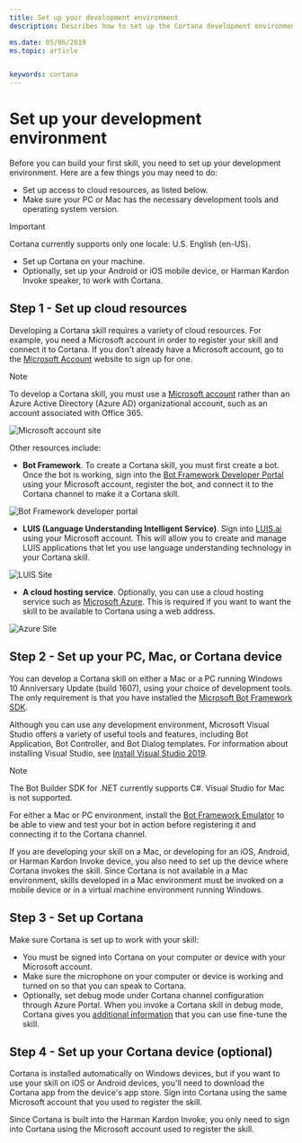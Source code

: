 ```yaml
---
title: Set up your development environment
description: Describes how to set up the Cortana development environment.

ms.date: 05/06/2019
ms.topic: article


keywords: cortana
---
```


# Set up your development environment

Before you can build your first skill, you need to set up your development environment. Here are a few things you may need to do:

* Set up access to cloud resources, as listed below.
* Make sure your PC or Mac has the necessary development tools and operating system version.

>[!IMPORTANT]
>Cortana currently supports only one locale: U.S. English (en-US).

* Set up Cortana on your machine.
* Optionally, set up your Android or iOS mobile device, or Harman Kardon Invoke speaker, to work with Cortana.

## Step 1 - Set up cloud resources

Developing a Cortana skill requires a variety of cloud resources. For example, you need a Microsoft account in order to register your skill and connect it to Cortana. If you don't already have a Microsoft account, go to the [Microsoft Account](https://account.microsoft.com/account) website to sign up for one.

>[!NOTE]
> To develop a Cortana skill, you must use a [Microsoft account](https://account.microsoft.com/account) rather than an Azure Active Directory (Azure AD) organizational account, such as an account associated with Office 365.

![Microsoft account site](../media/images/microsoft_account.png)

Other resources include:

* **Bot Framework**. To create a Cortana skill, you must first create a bot. Once the bot is working, sign into the [Bot Framework Developer Portal](https://dev.botframework.com) using your Microsoft account, register the bot, and connect it to the Cortana channel to make it a Cortana skill.
<!-- 
For information on creating your first Cortana skill, see [Create your first Cortana skill](./mva22-hello-world.md).
-->

![Bot Framework developer portal](../media/images/bot_framework_dev_portal.png)

* **LUIS (Language Understanding Intelligent Service)**. Sign into [LUIS.ai](https://www.luis.ai) using your Microsoft account. This will allow you to create and manage LUIS applications that let you use language understanding technology in your Cortana skill.

![LUIS Site](../media/images/mva32_luis_account.png)

* **A cloud hosting service**. Optionally, you can use a cloud hosting service such as [Microsoft Azure](https://azure.microsoft.com). This is required if you want to want the skill to be available to Cortana using a web address.

![Azure Site](../media/images/azure_site.png)

## Step 2 - Set up your PC, Mac, or Cortana device

You can develop a Cortana skill on either a Mac or a PC running Windows 10 Anniversary Update (build 1607), using your choice of development tools. The only requirement is that you have installed the [Microsoft Bot Framework SDK](https://github.com/microsoft/botframework-sdk).

Although you can use any development environment, Microsoft Visual Studio offers a variety of useful tools and features, including Bot Application, Bot Controller, and Bot Dialog templates. For information about installing Visual Studio, see [Install Visual Studio 2019](/visualstudio/install/install-visual-studio).

>[!NOTE]
> The Bot Builder SDK for .NET currently supports C#. Visual Studio for Mac is not supported.

For either a Mac or PC environment, install the [Bot Framework Emulator](/azure/bot-service/bot-service-debug-emulator?view=azure-bot-service-4.0) to be able to view and test your bot in action before registering it and connecting it to the Cortana channel.

If you are developing your skill on a Mac, or developing for an iOS, Android, or Harman Kardon Invoke device, you also need to set up the device where Cortana invokes the skill. Since Cortana is not available in a Mac environment, skills developed in a Mac environment must be invoked on a mobile device or in a virtual machine environment running Windows.

## Step 3 - Set up Cortana

Make sure Cortana is set up to work with your skill:

* You must be signed into Cortana on your computer or device with your Microsoft account.
* Make sure the microphone on your computer or device is working and turned on so that you can speak to Cortana.
* Optionally, set debug mode under Cortana channel configuration through Azure Portal. When you invoke a Cortana skill in debug mode, Cortana gives you [additional information](./test-debug.md#enable-debugging-in-cortana) that you can use fine-tune the skill.

## Step 4 - Set up your Cortana device (optional)

Cortana is installed automatically on Windows devices, but if you want to use your skill on iOS or Android devices, you'll need to download the Cortana app from the device's app store. Sign into Cortana using the same Microsoft account that you used to register the skill.  

Since Cortana is built into the Harman Kardon Invoke, you only need to sign into Cortana using the Microsoft account used to register the skill.